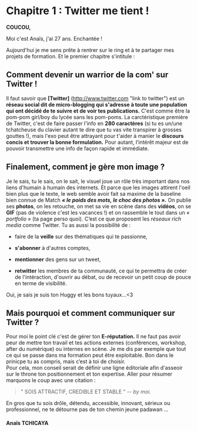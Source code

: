 # Chapitre 1 : Twitter me tient ! 

__COUCOU,__

Moi c'est Anaïs, j'ai 27 ans. Enchantée !   

Aujourd'hui je me sens prête à rentrer sur le ring et à te partager mes projets de formation. Et le premier chapitre s'intitule : 

## __Comment devenir un warrior de la com' sur Twitter !__

Il faut savoir que __[Twitter]__ (http://www.twitter.com "link to twitter") est un __réseau social dit de micro-blogging qui s'adresse à toute une population qui ont décidé de te suivre et de voir tes publications.__ C'est comme être la pom-pom girl/boy du lycée sans les pom-poms. La carctéristique première de Twitter, c'est de faire passer l'info en __280 caractères__ (si tu es un/une tchatcheuse du clavier autant te dire que tu vas vite transpirer à grosses gouttes !), mais l'exo peut être attrayant pour t'aider à manier le __discours concis et trouver la bonne formulation.__ Pour autant, l’intérêt majeur est de pouvoir transmettre une info de façon rapide et immédiate.

## __Finalement, comment je gère mon image ?__ 

Je le sais, tu le sais, on le sait, le visuel joue un rôle très important dans nos liens d'humain à humain des internets. Et parce que les images attirent l'oeil bien plus que le texte, le web semble avoir fait sa maxime de la baseline bien connue de Match *__« le poids des mots, le choc des photos ».__* On publie ses __photos__, on les retouche, on met sa vie en scène dans des __vidéos__, on se __GIF__ (pas de violence c'est les vacances !) et on rassemble le tout dans un *« portfolio »* (ta page perso quoi). C’est ce que proposent les *réseaux rich media* comme Twitter. Tu as aussi la possibilité de : 
- faire de la __veille__ sur des thématiques qui te passionne,

- __s'abonner__ à d'autres comptes,

- __mentionner__ des gens sur un tweet,

- __retwitter__ les membres de ta communauté, ce qui te permettra de créer de l'intéraction, d'ouvrir au débat, ou de recevoir un petit coup de pouce en terme de visibilité.

Oui, je sais je suis ton Huggy et les bons tuyaux...<3

## __Mais pourquoi et comment communiquer sur Twitter ?__

Pour moi le point clé c'est de gérer ton __E-réputation.__ Il ne faut pas avoir peur de mettre ton travail et tes actions externes  (conférences, workshop, after du numérique) ou internes en scène. Je me dis par exemple que tout ce qui se passe dans ma formation peut être exploitable. Bon dans le prinicpe tu as compris, mais c’est à toi de choisir.  
Pour cela, mon conseil serait de définir une ligne éditoriale afin d'asseoir sur le throne ton positionnement et ton expertise.
Aller pour résumer marquons le coup avec une citation : 


> " SOIS ATTRACTIF, CREDIBLE ET STABLE " 
-- <cite> by moi. </cite>


En gros que tu sois drôle, détendu, accessible, innovant, sérieux ou professionnel, ne te détourne pas de ton chemin jeune padawan ...

#### Anaïs TCHICAYA